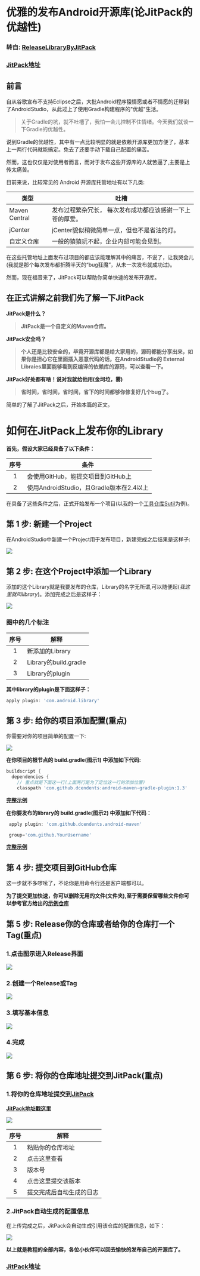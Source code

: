 # 优雅的发布Android开源库(论JitPack的优越性)
### 转自: <a href="https://github.com/GcsSloop/AndroidNote/blob/master/Course/ReleaseLibraryByJitPack.md" target="_blank">ReleaseLibraryByJitPack</a>
### [JitPack地址](https://jitpack.io)

## 前言
自从谷歌宣布不支持Eclipse之后，大批Android程序猿情愿或者不情愿的迁移到了AndroidStudio，从此过上了使用Gradle构建程序的"优越"生活。

> 关于Gradle的坑，就不吐槽了，我怕一会儿控制不住情绪。今天我们就谈一下Gradle的优越性。

说到Gradle的优越性，其中有一点比较明显的就是依赖开源库更加方便了，基本上一两行代码就能搞定。免去了还要手动下载自己配置的痛苦。

然而，这也仅仅是对使用者而言，而对于发布这些开源库的人就苦逼了,主要是上传太痛苦。

目前来说，比较常见的 Android 开源库托管地址有以下几类:

类型          |   吐槽
------------- | ------------
Maven Central | 发布过程繁杂冗长， 每次发布成功都应该感谢一下上苍的厚爱。
jCenter       | jCenter貌似稍微简单一点，但也不是省油的灯。 
自定义仓库    | 一般的猿猿玩不起，企业内部可能会见到。

在这些托管地址上面发布过项目的都应该能理解其中的痛苦，不说了，让我哭会儿(我就是那个每次发布都折腾半天的“bug狂魔”，从未一次发布就成功过)。

然而，现在福音来了，JitPack可以帮助你简单快速的发布开源库。

## 在正式讲解之前我们先了解一下JitPack

**JitPack是什么？**

> **JitPack是一个自定义的Maven仓库。**

**JitPack安全吗？**

> **个人还是比较安全的，毕竟开源库都是给大家用的，源码都能分享出来，如果你是担心它在里面插入恶意代码的话，在AndroidStudio的 External Libraies里面能够看到反编译的依赖库的源码，可以查看一下。**

**JitPack好处都有啥！说对我就给他用(金坷垃，雾)**

> **省时间，省时间，省时间，省下的时间都够你修复好几个bug了。**

简单的了解了JitPack之后，开始本篇的正文。


# 如何在JitPack上发布你的Library

**首先，假设大家已经具备了以下条件：**

序号 | 条件
:---:|---------
  1  | 会使用GitHub，能提交项目到GitHub上
  2  | 使用AndroidStudio，且Gradle版本在2.4以上

在具备了这些条件之后，正式开始发布一个项目(以我的一个[工具仓库Sutil](https://github.com/GcsSloop/SUtil)为例)。

## 第 1 步: 新建一个Project

在AndroidStudio中新建一个Project用于发布项目，新建完成之后结果是这样子:

![](http://ww1.sinaimg.cn/large/005Xtdi2jw1f239wl5amtj30rs0gon0g.jpg)

## 第 2 步: 在这个Project中添加一个Library

添加的这个Library就是我要发布的仓库，Library的名字无所谓,可以随便起(*我这里就叫library*)。添加完成之后是这样子：

![](http://ww2.sinaimg.cn/large/005Xtdi2jw1f239xb835xj30rs0gowiv.jpg)

### 图中的几个标注

序号 | 解释
:---:|-------
  1  | 新添加的Library
  2  | Library的build.gradle 
  3  | Library的plugin

**其中library的plugin是下面这样子：**

``` gradle
apply plugin: 'com.android.library'
```

## 第 3 步: 给你的项目添加配置(重点)

你需要对你的项目简单的配置一下:

![](http://ww4.sinaimg.cn/large/005Xtdi2jw1f239y5xsj4j30rs0gowit.jpg)

**在你项目的根节点的 build.gradle(图示1) 中添加如下代码:**

``` gradle
buildscript { 
  dependencies {
    // 重点就是下面这一行(上面两行是为了定位这一行的添加位置)
    classpath 'com.github.dcendents:android-maven-gradle-plugin:1.3' 
```
**[完整示例](https://github.com/GcsSloop/SUtil/blob/master/build.gradle)**

**在你要发布的library的 build.gradle(图示2) 中添加如下代码：**

``` gradle
 apply plugin: 'com.github.dcendents.android-maven'  

 group='com.github.YourUsername'
```
**[完整示例](https://github.com/GcsSloop/SUtil/blob/master/library/build.gradle)**

## 第 4 步: 提交项目到GitHub仓库

这一步就不多啰嗦了，不论你是用命令行还是客户端都可以。

**为了提交更加快速，你可以删除无用的文件(文件夹),至于需要保留哪些文件你可以参考官方给出的[示例仓库](https://github.com/jitpack/android-example)**

## 第 5 步: Release你的仓库或者给你的仓库打一个Tag(重点)

### 1.点击图示进入Release界面
![](http://ww3.sinaimg.cn/large/005Xtdi2jw1f239yqr44cj30rs0goadk.jpg)

### 2.创建一个Release或Tag
![](http://ww3.sinaimg.cn/large/005Xtdi2jw1f239z1dnr8j30rs0goaco.jpg)

### 3.填写基本信息
![](http://ww4.sinaimg.cn/large/005Xtdi2jw1f239zctc5xj30rs0goq7w.jpg)

### 4.完成
![](http://ww1.sinaimg.cn/large/005Xtdi2jw1f239zpfkcwj30rs0gogns.jpg)

## 第 6 步: 将你的仓库地址提交到JitPack(重点)

### 1.将你的仓库地址提交到[JitPack](https://jitpack.io)
**[JitPack地址戳这里](https://jitpack.io)**

![](http://ww3.sinaimg.cn/large/005Xtdi2jw1f23a055uoej30rs0godi0.jpg)

序号 | 解释
:---:|--------
  1  | 粘贴你的仓库地址
  2  | 点击这里查看
  3  | 版本号
  4  | 点击这里提交该版本
  5  | 提交完成后自动生成的日志

### 2.JitPack自动生成的配置信息
在上传完成之后，JitPack会自动生成引用该仓库的配置信息，如下：

![](http://ww4.sinaimg.cn/large/005Xtdi2jw1f23a0fd5iyj30rs0gotb2.jpg)

**以上就是教程的全部内容，各位小伙伴可以回去愉快的发布自己的开源库了。**
### [JitPack地址](https://jitpack.io)
